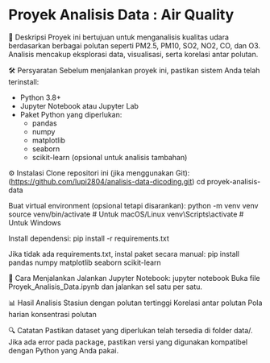 # Proyek Analisis Data : Air Quality

📌 Deskripsi
Proyek ini bertujuan untuk menganalisis kualitas udara berdasarkan berbagai polutan seperti PM2.5, PM10, SO2, NO2, CO, dan O3. Analisis mencakup eksplorasi data, visualisasi, serta korelasi antar polutan.

🛠 Persyaratan
Sebelum menjalankan proyek ini, pastikan sistem Anda telah terinstall:
- Python 3.8+
- Jupyter Notebook atau Jupyter Lab
- Paket Python yang diperlukan:
  - pandas
  - numpy
  - matplotlib
  - seaborn
  - scikit-learn (opsional untuk analisis tambahan)

⚙️ Instalasi
Clone repositori ini (jika menggunakan Git):
(https://github.com/lupi2804/analisis-data-dicoding.git)
cd proyek-analisis-data

Buat virtual environment (opsional tetapi disarankan):
python -m venv venv
source venv/bin/activate  # Untuk macOS/Linux
venv\Scripts\activate     # Untuk Windows

Install dependensi:
pip install -r requirements.txt

Jika tidak ada requirements.txt, instal paket secara manual:
pip install pandas numpy matplotlib seaborn scikit-learn

🚀 Cara Menjalankan
Jalankan Jupyter Notebook:
jupyter notebook
Buka file Proyek_Analisis_Data.ipynb dan jalankan sel satu per satu.

📊 Hasil Analisis
Stasiun dengan polutan tertinggi
Korelasi antar polutan
Pola harian konsentrasi polutan

🔍 Catatan
Pastikan dataset yang diperlukan telah tersedia di folder data/.
Jika ada error pada package, pastikan versi yang digunakan kompatibel dengan Python yang Anda pakai.

